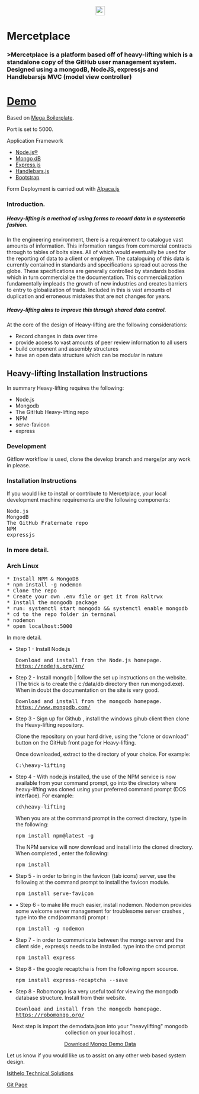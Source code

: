 
 <div style="text-align:center" >
 
  <img src="https://heavy-lifting.herokuapp.com/img/heavy-lifting%20Square%20300x300.png" href="https://heavy-lifting.herokuapp.com/" target="_blank" style="height:25px">  
 
 
 
 </div>
<h1> 
Mercetplace
</h1>
<h3> 
>Mercetplace is a platform based off of heavy-lifting which is a standalone copy of the GitHub user management system. Designed using a mongodB, NodeJS, expressjs and Handlebarsjs MVC (model view controller)
</h3>
 

<h1><a class="github-button" href="https://heavy-lifting.herokuapp.com/" target="_blank">Demo</a></h1>

Based on <a href="https://github.com/sahat/megaboilerplate">Mega Boilerplate</a>.

Port is set to 5000.

Application Framework
<ul>
<li><a href="https://nodejs.org/en/" target="_blank">Node.js®</a></li>
<li><a href="https://www.mongodb.com/" target="_blank">Mongo dB</a></li>
<li><a href="http://expressjs.com/" target="_blank">Express.js</a></li>
<li><a href="http://handlebarsjs.com/" target="_blank">Handlebars.js</a></li>
<li><a href="http://getbootstrap.com/" target="_blank">Bootstrap</a></li>
</ul>
Form Deployment is carried out with <a href="http://www.alpacajs.org/" target="_blank">Alpaca.js</a>

<h3>Introduction.</h3>

<h5>Heavy-lifting is a method of using forms to record data in a systematic fashion.</h5> 

<p>In the engineering environment, there is a requirement to catalogue vast amounts of information. This information ranges from commercial contracts through to tables of bolts sizes. All of which would eventually be used for the reporting of data to a client or employer.  
The cataloguing of this data is currently contained in standards and specifications spread out across the globe. These specifications are generally controlled by standards bodies which in turn commercialize the documentation. This commercialization fundamentally impleads the growth of new industries and creates barriers to entry to globalization of trade. 
Included in this is vast amounts of duplication and erroneous mistakes that are not changes for years. </p>
<h5>Heavy-lifting aims to improve this through shared data control.</h5>
<p>At the core of the design of Heavy-lifting are the following considerations: </p>
<ul>
<li>Record changes in data over time</li>
<li>provide access to vast amounts of peer review information to all users</li>
<li>build component and assembly structures</li>
<li>have an open data structure which can be modular in nature</li>
</ul>

<h2>Heavy-lifting Installation Instructions</h2>
  
<p>In summary Heavy-lifting requires the following: </p>
<ul>
  <li>Node.js</li>
  <li>Mongodb</li>
  <li>The GitHub Heavy-lifting repo</li>
  <li>NPM</li>
  <li>serve-favicon</li>
  <li>express</li>
</ul>

<h3>Development</h3>
Gitflow workflow is used, clone the develop branch and merge/pr any work in please.

<h3>Installation Instructions</h3>
<p>If you would like to install or contribute to Mercetplace, your local development machine requirements are the following components:</p>

<pre>
Node.js
MongodB
The GitHub Fraternate repo
NPM
expressjs
</pre>
<h3>In more detail.</h3>

<h3>Arch Linux</h3>
<pre>
* Install NPM & MongoDB
* npm install -g nodemon
* Clone the repo
* Create your own .env file or get it from Raltrwx
* Install the mongodb package
* run: systemctl start mongodb && systemctl enable mongodb
* cd to the repo folder in terminal
* nodemon
* open localhost:5000
</pre>

<p>In more detail.</p>

<ul>
<li>Step 1 - Install Node.js</li>
<pre>
Download and install from the Node.js homepage.
<a href="https://nodejs.org/en/" target="_blank">https://nodejs.org/en/</a>  
</pre>

<li>Step 2 - Install mongdb | follow the set up instructions on the website. (The trick is to create the c:/data/db directory then run mongod.exe). When in doubt the documentation on the site is very good.</li>

<pre>
Download and install from the mongodb homepage.
<a href="https://www.mongodb.com/" target="_blank">https://www.mongodb.com/</a>  
</pre>

<li>Step 3 - Sign up for Github , install the windows gihub client then clone the Heavy-lifting repository.</li>
<p>Clone the repository on your hard drive, using the "clone or download" button on the GitHub front page for Heavy-lifting.</p>
<p>Once downloaded, extract to the directory of your choice. For example: </p>

<pre>
C:\heavy-lifting
</pre>

<li>Step 4 - With node.js installed, the use of the NPM service is now available from your command prompt, go into the directory where heavy-lifting was cloned using your preferred command prompt (DOS interface). For example: </li>

<pre>
cd\heavy-lifting
</pre>
<p>When you are at the command prompt in the correct directory, type in the following:</p>

<pre>npm install npm@latest -g</pre> 

<p>
The NPM service will now download and install into the cloned directory. When completed , enter the following: 
</p>

<pre>npm install</pre>
 

<li>Step 5 - in order to bring in the favicon (tab icons) server, use the following at the command prompt to install the favicon module.
</li>
<pre>npm install serve-favicon</pre>


<li>• Step 6 - to make life much easier, install nodemon. Nodemon provides some welcome server management for troublesome server crashes , type into the cmd(command) prompt : 
</li>
<pre>npm install -g nodemon</pre>


<li>Step 7 - in order to communicate between the mongo server and the client side , expressjs needs to be installed. type into the cmd prompt 
</li>
<pre>npm install express</pre>

<li>Step 8 - the google recaptcha is from the following npom scource.
</li>
<pre>npm install express-recaptcha --save</pre>



<li>Step 8 - Robomongo is a very useful tool for viewing the mongodb database structure. Install from their website.




<pre>
Download and install from the mongodb homepage.
<a href="https://robomongo.org/" target="_blank">https://robomongo.org/</a>  
</pre>
</ul>
<div style="text-align: center;">
  
  <p>Next step is import the demodata.json into your "heavylifting" mongodb collection on your localhost .</p>

<a class="btn btn-primary" href="https://github.com/Isithelo/heavy-lifting/blob/master/public/json/demodata.json"><span class="glyphicon glyphicon-play-circle" aria-hidden="true"></span> Download Mongo Demo Data</a>
</div>


  
<p>Let us know if you would like us to assist on any other web based system design.</p>
<a href="http://www.isithelo.com/" target="_blank">Isithelo Technical Solutions</a>



<a href="https://isithelo.github.io/heavy-lifting/" target="_blank">Git Page</a>


 
